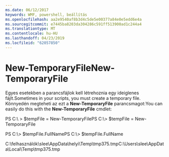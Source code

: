 ```yaml
---
ms.date: 06/12/2017
keywords: WMF, powershell, beállítás
ms.openlocfilehash: aa2e9540af8b3d4c5de5e00377a84e0e5edd6e4a
ms.sourcegitcommit: e7445ba8203da304286c591ff513900ad1c244a4
ms.translationtype: MT
ms.contentlocale: hu-HU
ms.lasthandoff: 04/23/2019
ms.locfileid: "62057850"
---
```

# <a name="new-temporaryfile"></a><span data-ttu-id="ebe8e-102">New-TemporaryFile</span><span class="sxs-lookup"><span data-stu-id="ebe8e-102">New-TemporaryFile</span></span>
<span data-ttu-id="ebe8e-103">Egyes esetekben a parancsfájlok kell létrehoznia egy ideiglenes fájlt.</span><span class="sxs-lookup"><span data-stu-id="ebe8e-103">Sometimes in your scripts, you must create a temporary file.</span></span> <span data-ttu-id="ebe8e-104">Könnyedén megteheti az ezt a **New-TemporaryFile** parancsmagot:</span><span class="sxs-lookup"><span data-stu-id="ebe8e-104">You can easily do this with the **New-TemporaryFile** cmdlet:</span></span>

<span data-ttu-id="ebe8e-105">PS C:\\ &gt; $tempFile = New-TemporaryFile</span><span class="sxs-lookup"><span data-stu-id="ebe8e-105">PS C:\\&gt; $tempFile = New-TemporaryFile</span></span>

<span data-ttu-id="ebe8e-106">PS C:\\&gt; $tempFile.FullName</span><span class="sxs-lookup"><span data-stu-id="ebe8e-106">PS C:\\&gt; $tempFile.FullName</span></span>

<span data-ttu-id="ebe8e-107">C:\\felhasználók\\slee\\AppData\\helyi\\Temp\\tmp375.tmp</span><span class="sxs-lookup"><span data-stu-id="ebe8e-107">C:\\Users\\slee\\AppData\\Local\\Temp\\tmp375.tmp</span></span>
